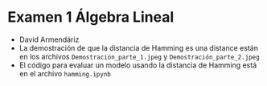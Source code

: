 # Examen 1 Álgebra Lineal

- David Armendáriz
- La demostración de que la distancia de Hamming es una distance están en los archivos `Demostración_parte_1.jpeg` y `Demostración_parte_2.jpeg`
- El código para evaluar un modelo usando la distancia de Hamming está en el archivo `hamming.ipynb`
